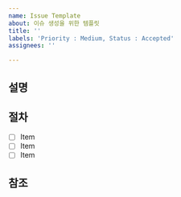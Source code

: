 ```yaml
---
name: Issue Template
about: 이슈 생성을 위한 템플릿
title: ''
labels: 'Priority : Medium, Status : Accepted'
assignees: ''

---
```


## 설명

## 절차
- [ ] Item
- [ ] Item
- [ ] Item

## 참조
